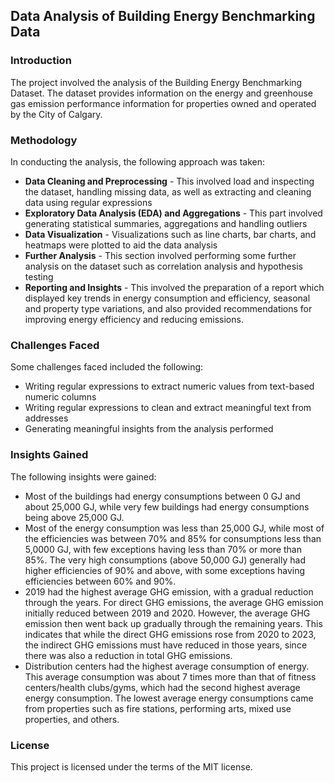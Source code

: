 ## Data Analysis of Building Energy Benchmarking Data

### Introduction

The project involved the analysis of the Building Energy Benchmarking Dataset. The dataset provides information on the energy and greenhouse gas emission performance information for properties owned and operated by the City of Calgary.

### Methodology  
In conducting the analysis, the following approach was taken:

* **Data Cleaning and Preprocessing** \- This involved load and inspecting the dataset, handling missing data, as well as extracting and cleaning data using regular expressions  
* **Exploratory Data Analysis (EDA) and Aggregations** \- This part involved generating statistical summaries, aggregations and handling outliers  
* **Data Visualization** \- Visualizations such as line charts, bar charts, and heatmaps were plotted to aid the data analysis  
* **Further Analysis** \- This section involved performing some further analysis on the dataset such as correlation analysis and hypothesis testing  
* **Reporting and Insights** \- This involved the preparation of a report which displayed key trends in energy consumption and efficiency, seasonal and property type variations, and also provided recommendations for improving energy efficiency and reducing emissions.

### Challenges Faced

Some challenges faced included the following:

* Writing regular expressions to extract numeric values from text-based numeric columns  
* Writing regular expressions to clean and extract meaningful text from addresses  
* Generating meaningful insights from the analysis performed

### Insights Gained

The following insights were gained:

* Most of the buildings had energy consumptions between 0 GJ and about 25,000 GJ, while very few buildings had energy consumptions being above 25,000 GJ.  
* Most of the energy consumption was less than 25,000 GJ, while most of the efficiencies was between 70% and 85% for consumptions less than 5,0000 GJ, with few exceptions having less than 70% or more than 85%. The very high consumptions (above 50,000 GJ) generally had higher efficiencies of 90% and above, with some exceptions having efficiencies between 60% and 90%.  
* 2019 had the highest average GHG emission, with a gradual reduction through the years. For direct GHG emissions, the average GHG emission initially reduced between 2019 and 2020\. However, the average GHG emission then went back up gradually through the remaining years. This indicates that while the direct GHG emissions rose from 2020 to 2023, the indirect GHG emissions must have reduced in those years, since there was also a reduction in total GHG emissions.  
* Distribution centers had the highest average consumption of energy. This average consumption was about 7 times more than that of fitness centers/health clubs/gyms, which had the second highest average energy consumption. The lowest average energy consumptions came from properties such as fire stations, performing arts, mixed use properties, and others.

### License

This project is licensed under the terms of the MIT license.
